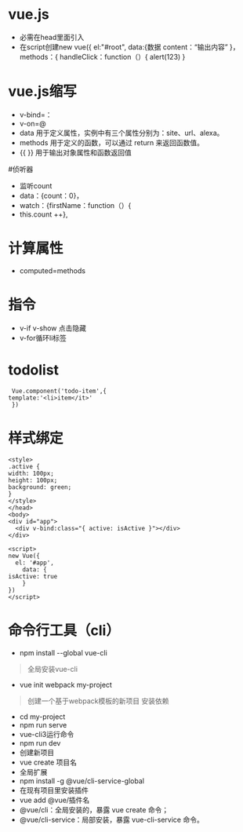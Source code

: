 # vue.js
- 必需在head里面引入
- 在script创建new vue({
     el:"#root",
     data:{数据
       content：“输出内容”
      }，
     methods：{
        handleClick：function（）{
     alert(123) 
      }

# vue.js缩写

- v-bind=：
- v-on=@
- data 用于定义属性，实例中有三个属性分别为：site、url、alexa。
- methods 用于定义的函数，可以通过 return 来返回函数值。
- {{ }} 用于输出对象属性和函数返回值 


#侦听器
- 监听count
- data：{count：0}，
- watch：{firstName：function（）{
- this.count ++},

# 计算属性
- computed=methods

# 指令
- v-if  v-show 点击隐藏
- v-for循环li标签

# todolist
 	 Vue.component('todo-item',{
	template:'<li>item</it>'
 	 })

# 样式绑定
    <style>
	.active {
	width: 100px;
	height: 100px;
	background: green;
	}
	</style>
	</head>
	<body>
	<div id="app">
	  <div v-bind:class="{ active: isActive }"></div>
	</div>

	<script>
	new Vue({
	  el: '#app',
 	 	data: {
    isActive: true
 	 	}
	})
	</script>

# 命令行工具（cli）
- npm install --global vue-cli
> 全局安装vue-cli

- vue init webpack my-project
> 创建一个基于webpack模板的新项目 安装依赖

- cd my-project
- npm run serve 
- vue-cli3运行命令
- npm run dev
- 创建新项目
- vue create 项目名
- 全局扩展
- npm install -g @vue/cli-service-global
- 在现有项目里安装插件
- vue add @vue/插件名
- @vue/cli：全局安装的，暴露 vue create <app> 命令；
- @vue/cli-service：局部安装，暴露 vue-cli-service 命令。






